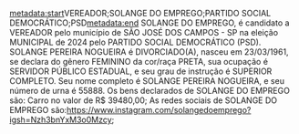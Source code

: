 <metadata:start>VEREADOR;SOLANGE DO EMPREGO;PARTIDO SOCIAL DEMOCRÁTICO;PSD<metadata:end>
SOLANGE DO EMPREGO, é candidato a VEREADOR pelo município de SÃO JOSÉ DOS CAMPOS - SP na eleição MUNICIPAL de 2024 pelo PARTIDO SOCIAL DEMOCRÁTICO (PSD). SOLANGE PEREIRA NOGUEIRA é DIVORCIADO(A), nasceu em 23/03/1961, se declara do gênero FEMININO da cor/raça PRETA, sua ocupação é SERVIDOR PÚBLICO ESTADUAL, e seu grau de instrução é SUPERIOR COMPLETO. Seu nome completo é SOLANGE PEREIRA NOGUEIRA, e seu número de urna é 55888.
Os bens declarados de SOLANGE DO EMPREGO são: Carro no valor de R$ 39480,00; 
As redes sociais de SOLANGE DO EMPREGO são:https://www.instagram.com/solangedoemprego?igsh=Nzh3bnYxM3o0Mzcy;